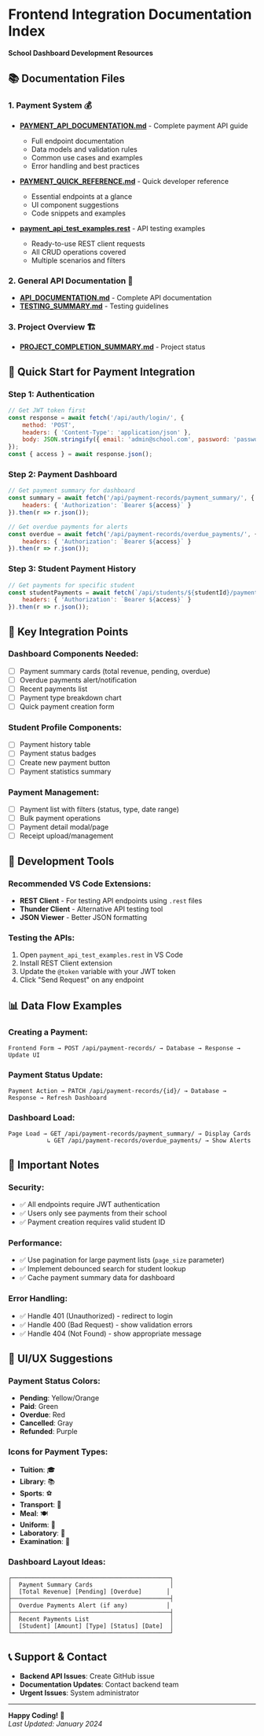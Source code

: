 # Frontend Integration Documentation Index

**School Dashboard Development Resources**

## 📚 Documentation Files

### 1. **Payment System** 💰
- **[PAYMENT_API_DOCUMENTATION.md](./PAYMENT_API_DOCUMENTATION.md)** - Complete payment API guide
  - Full endpoint documentation
  - Data models and validation rules  
  - Common use cases and examples
  - Error handling and best practices

- **[PAYMENT_QUICK_REFERENCE.md](./PAYMENT_QUICK_REFERENCE.md)** - Quick developer reference
  - Essential endpoints at a glance
  - UI component suggestions
  - Code snippets and examples

- **[payment_api_test_examples.rest](./payment_api_test_examples.rest)** - API testing examples
  - Ready-to-use REST client requests
  - All CRUD operations covered
  - Multiple scenarios and filters

### 2. **General API Documentation** 📖
- **[API_DOCUMENTATION.md](./API_DOCUMENTATION.md)** - Complete API documentation
- **[TESTING_SUMMARY.md](./TESTING_SUMMARY.md)** - Testing guidelines

### 3. **Project Overview** 🏗️
- **[PROJECT_COMPLETION_SUMMARY.md](./PROJECT_COMPLETION_SUMMARY.md)** - Project status

## 🚀 Quick Start for Payment Integration

### Step 1: Authentication
```javascript
// Get JWT token first
const response = await fetch('/api/auth/login/', {
    method: 'POST',
    headers: { 'Content-Type': 'application/json' },
    body: JSON.stringify({ email: 'admin@school.com', password: 'password' })
});
const { access } = await response.json();
```

### Step 2: Payment Dashboard
```javascript
// Get payment summary for dashboard
const summary = await fetch('/api/payment-records/payment_summary/', {
    headers: { 'Authorization': `Bearer ${access}` }
}).then(r => r.json());

// Get overdue payments for alerts
const overdue = await fetch('/api/payment-records/overdue_payments/', {
    headers: { 'Authorization': `Bearer ${access}` }
}).then(r => r.json());
```

### Step 3: Student Payment History
```javascript
// Get payments for specific student
const studentPayments = await fetch(`/api/students/${studentId}/payment_records/`, {
    headers: { 'Authorization': `Bearer ${access}` }
}).then(r => r.json());
```

## 🎯 Key Integration Points

### Dashboard Components Needed:
- [ ] Payment summary cards (total revenue, pending, overdue)
- [ ] Overdue payments alert/notification
- [ ] Recent payments list
- [ ] Payment type breakdown chart
- [ ] Quick payment creation form

### Student Profile Components:
- [ ] Payment history table
- [ ] Payment status badges
- [ ] Create new payment button
- [ ] Payment statistics summary

### Payment Management:
- [ ] Payment list with filters (status, type, date range)
- [ ] Bulk payment operations
- [ ] Payment detail modal/page
- [ ] Receipt upload/management

## 🔧 Development Tools

### Recommended VS Code Extensions:
- **REST Client** - For testing API endpoints using `.rest` files
- **Thunder Client** - Alternative API testing tool
- **JSON Viewer** - Better JSON formatting

### Testing the APIs:
1. Open `payment_api_test_examples.rest` in VS Code
2. Install REST Client extension
3. Update the `@token` variable with your JWT token
4. Click "Send Request" on any endpoint

## 📊 Data Flow Examples

### Creating a Payment:
```
Frontend Form → POST /api/payment-records/ → Database → Response → Update UI
```

### Payment Status Update:
```
Payment Action → PATCH /api/payment-records/{id}/ → Database → Response → Refresh Dashboard
```

### Dashboard Load:
```
Page Load → GET /api/payment-records/payment_summary/ → Display Cards
           ↳ GET /api/payment-records/overdue_payments/ → Show Alerts
```

## 🚨 Important Notes

### Security:
- ✅ All endpoints require JWT authentication
- ✅ Users only see payments from their school
- ✅ Payment creation requires valid student ID

### Performance:
- ✅ Use pagination for large payment lists (`page_size` parameter)
- ✅ Implement debounced search for student lookup
- ✅ Cache payment summary data for dashboard

### Error Handling:
- ✅ Handle 401 (Unauthorized) - redirect to login
- ✅ Handle 400 (Bad Request) - show validation errors
- ✅ Handle 404 (Not Found) - show appropriate message

## 🎨 UI/UX Suggestions

### Payment Status Colors:
- **Pending**: Yellow/Orange
- **Paid**: Green  
- **Overdue**: Red
- **Cancelled**: Gray
- **Refunded**: Purple

### Icons for Payment Types:
- **Tuition**: 🎓
- **Library**: 📚
- **Sports**: ⚽
- **Transport**: 🚌
- **Meal**: 🍽️
- **Uniform**: 👕
- **Laboratory**: 🔬
- **Examination**: 📝

### Dashboard Layout Ideas:
```
┌─────────────────────────────────────────────┐
│  Payment Summary Cards                      │
│  [Total Revenue] [Pending] [Overdue]       │
├─────────────────────────────────────────────┤
│  Overdue Payments Alert (if any)           │
├─────────────────────────────────────────────┤
│  Recent Payments List                       │
│  [Student] [Amount] [Type] [Status] [Date]  │
└─────────────────────────────────────────────┘
```

## 📞 Support & Contact

- **Backend API Issues**: Create GitHub issue
- **Documentation Updates**: Contact backend team
- **Urgent Issues**: System administrator

---

**Happy Coding!** 🚀  
*Last Updated: January 2024*

